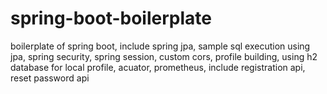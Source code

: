 # spring-boot-boilerplate
boilerplate of spring boot, include spring jpa, sample sql execution using jpa, spring security, spring session, custom cors, profile building, using h2 database for local profile, acuator, prometheus, include registration api, reset password api
